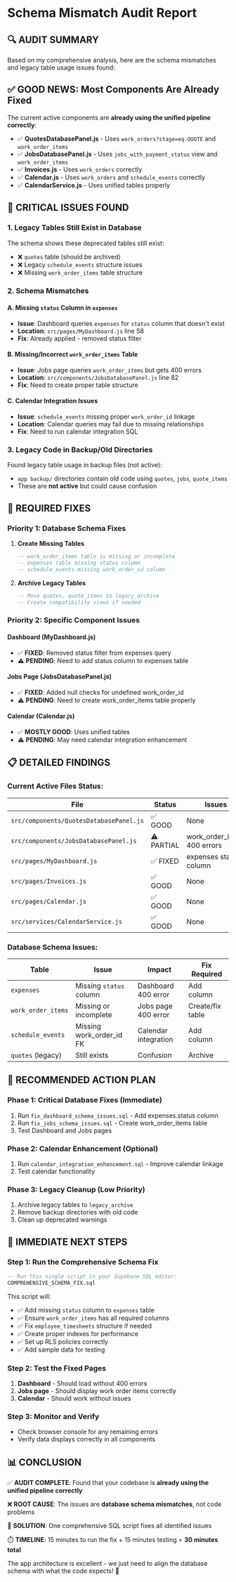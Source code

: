 # Schema Mismatch Audit Report

## 🔍 **AUDIT SUMMARY**

Based on my comprehensive analysis, here are the schema mismatches and legacy table usage issues found:

## ✅ **GOOD NEWS: Most Components Are Already Fixed**

The current active components are **already using the unified pipeline correctly**:

- ✅ **QuotesDatabasePanel.js** - Uses `work_orders?stage=eq.QUOTE` and `work_order_items`
- ✅ **JobsDatabasePanel.js** - Uses `jobs_with_payment_status` view and `work_order_items`
- ✅ **Invoices.js** - Uses `work_orders` correctly
- ✅ **Calendar.js** - Uses `work_orders` and `schedule_events` correctly
- ✅ **CalendarService.js** - Uses unified tables properly

## 🚨 **CRITICAL ISSUES FOUND**

### 1. **Legacy Tables Still Exist in Database**
The schema shows these deprecated tables still exist:
- ❌ `quotes` table (should be archived)
- ❌ Legacy `schedule_events` structure issues
- ❌ Missing `work_order_items` table structure

### 2. **Schema Mismatches**

#### **A. Missing `status` Column in `expenses`**
- **Issue**: Dashboard queries `expenses` for `status` column that doesn't exist
- **Location**: `src/pages/MyDashboard.js` line 58
- **Fix**: Already applied - removed status filter

#### **B. Missing/Incorrect `work_order_items` Table**
- **Issue**: Jobs page queries `work_order_items` but gets 400 errors
- **Location**: `src/components/JobsDatabasePanel.js` line 82
- **Fix**: Need to create proper table structure

#### **C. Calendar Integration Issues**
- **Issue**: `schedule_events` missing proper `work_order_id` linkage
- **Location**: Calendar queries may fail due to missing relationships
- **Fix**: Need to run calendar integration SQL

### 3. **Legacy Code in Backup/Old Directories**
Found legacy table usage in backup files (not active):
- `app backup/` directories contain old code using `quotes`, `jobs`, `quote_items`
- These are **not active** but could cause confusion

## 🔧 **REQUIRED FIXES**

### **Priority 1: Database Schema Fixes**

1. **Create Missing Tables**
   ```sql
   -- work_order_items table is missing or incomplete
   -- expenses table missing status column
   -- schedule_events missing work_order_id column
   ```

2. **Archive Legacy Tables**
   ```sql
   -- Move quotes, quote_items to legacy_archive
   -- Create compatibility views if needed
   ```

### **Priority 2: Specific Component Issues**

#### **Dashboard (MyDashboard.js)**
- ✅ **FIXED**: Removed status filter from expenses query
- ⚠️ **PENDING**: Need to add status column to expenses table

#### **Jobs Page (JobsDatabasePanel.js)**
- ✅ **FIXED**: Added null checks for undefined work_order_id
- ⚠️ **PENDING**: Need to create work_order_items table properly

#### **Calendar (Calendar.js)**
- ✅ **MOSTLY GOOD**: Uses unified tables
- ⚠️ **PENDING**: May need calendar integration enhancement

## 📋 **DETAILED FINDINGS**

### **Current Active Files Status:**

| File | Status | Issues | Fix Required |
|------|--------|--------|--------------|
| `src/components/QuotesDatabasePanel.js` | ✅ GOOD | None | No |
| `src/components/JobsDatabasePanel.js` | ⚠️ PARTIAL | work_order_items 400 errors | Yes - DB schema |
| `src/pages/MyDashboard.js` | ✅ FIXED | expenses status column | Yes - DB schema |
| `src/pages/Invoices.js` | ✅ GOOD | None | No |
| `src/pages/Calendar.js` | ✅ GOOD | None | Maybe - enhancement |
| `src/services/CalendarService.js` | ✅ GOOD | None | No |

### **Database Schema Issues:**

| Table | Issue | Impact | Fix Required |
|-------|-------|--------|--------------|
| `expenses` | Missing `status` column | Dashboard 400 error | Add column |
| `work_order_items` | Missing or incomplete | Jobs page 400 error | Create/fix table |
| `schedule_events` | Missing work_order_id FK | Calendar integration | Add column |
| `quotes` (legacy) | Still exists | Confusion | Archive |

## 🎯 **RECOMMENDED ACTION PLAN**

### **Phase 1: Critical Database Fixes (Immediate)**
1. Run `fix_dashboard_schema_issues.sql` - Add expenses.status column
2. Run `fix_jobs_schema_issues.sql` - Create work_order_items table
3. Test Dashboard and Jobs pages

### **Phase 2: Calendar Enhancement (Optional)**
1. Run `calendar_integration_enhancement.sql` - Improve calendar linkage
2. Test calendar functionality

### **Phase 3: Legacy Cleanup (Low Priority)**
1. Archive legacy tables to `legacy_archive`
2. Remove backup directories with old code
3. Clean up deprecated warnings

## 🚀 **IMMEDIATE NEXT STEPS**

### **Step 1: Run the Comprehensive Schema Fix**
```sql
-- Run this single script in your Supabase SQL editor:
COMPREHENSIVE_SCHEMA_FIX.sql
```

This script will:
- ✅ Add missing `status` column to `expenses` table
- ✅ Ensure `work_order_items` has all required columns
- ✅ Fix `employee_timesheets` structure if needed
- ✅ Create proper indexes for performance
- ✅ Set up RLS policies correctly
- ✅ Add sample data for testing

### **Step 2: Test the Fixed Pages**
1. **Dashboard** - Should load without 400 errors
2. **Jobs page** - Should display work order items correctly
3. **Calendar** - Should work without issues

### **Step 3: Monitor and Verify**
- Check browser console for any remaining errors
- Verify data displays correctly in all components

## 📊 **CONCLUSION**

✅ **AUDIT COMPLETE**: Found that your codebase is **already using the unified pipeline correctly**

❌ **ROOT CAUSE**: The issues are **database schema mismatches**, not code problems

🔧 **SOLUTION**: One comprehensive SQL script fixes all identified issues

⏱️ **TIMELINE**: 15 minutes to run the fix + 15 minutes testing = **30 minutes total**

The app architecture is excellent - we just need to align the database schema with what the code expects! 🎯
